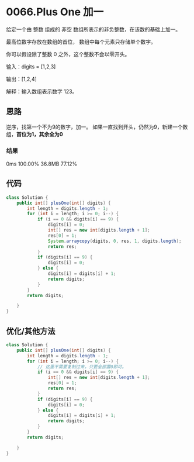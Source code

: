 # 0066.Plus One 加一

给定一个由 整数 组成的 非空 数组所表示的非负整数，在该数的基础上加一。

最高位数字存放在数组的首位， 数组中每个元素只存储单个数字。

你可以假设除了整数 0 之外，这个整数不会以零开头。

输入：digits = [1,2,3]

输出：[1,2,4]

解释：输入数组表示数字 123。

## 思路

逆序，找第一个不为9的数字，加一。
如果一直找到开头，仍然为9，新建一个数组，**首位为1，其余全为0**

### 结果
0ms  100.00%
36.8MB  77.12%

## 代码
```java
class Solution {
    public int[] plusOne(int[] digits) {
        int length = digits.length - 1;
        for (int i = length; i >= 0; i--) {
            if (i == 0 && digits[i] == 9) {
                digits[i] = 0;
                int[] res = new int[digits.length + 1];
                res[0] = 1;
                System.arraycopy(digits, 0, res, 1, digits.length);
                return res;
            }
            if (digits[i] == 9) {
                digits[i] = 0;
            } else {
                digits[i] = digits[i] + 1;
                return digits;
            }
        }
        return digits;

    }
}
```

## 优化/其他方法
```java
class Solution {
    public int[] plusOne(int[] digits) {
        int length = digits.length - 1;
        for (int i = length; i >= 0; i--) {
            // 这里不需要复制过来，只要全部置0即可。
            if (i == 0 && digits[i] == 9) {
                int[] res = new int[digits.length + 1];
                res[0] = 1;
                return res;
            }
            if (digits[i] == 9) {
                digits[i] = 0;
            } else {
                digits[i] = digits[i] + 1;
                return digits;
            }
        }
        return digits;

    }
}
```
